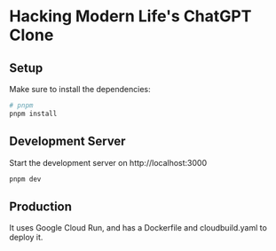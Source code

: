 # Hacking Modern Life's ChatGPT Clone

## Setup

Make sure to install the dependencies:

```bash
# pnpm
pnpm install
```

## Development Server

Start the development server on http://localhost:3000

```bash
pnpm dev
```

## Production

It uses Google Cloud Run, and has a Dockerfile and cloudbuild.yaml to deploy it.
